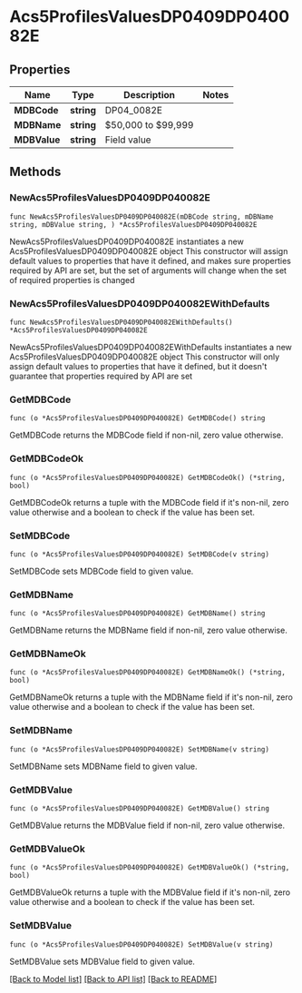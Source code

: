 # Acs5ProfilesValuesDP0409DP040082E

## Properties

Name | Type | Description | Notes
------------ | ------------- | ------------- | -------------
**MDBCode** | **string** | DP04_0082E | 
**MDBName** | **string** | $50,000 to $99,999 | 
**MDBValue** | **string** | Field value | 

## Methods

### NewAcs5ProfilesValuesDP0409DP040082E

`func NewAcs5ProfilesValuesDP0409DP040082E(mDBCode string, mDBName string, mDBValue string, ) *Acs5ProfilesValuesDP0409DP040082E`

NewAcs5ProfilesValuesDP0409DP040082E instantiates a new Acs5ProfilesValuesDP0409DP040082E object
This constructor will assign default values to properties that have it defined,
and makes sure properties required by API are set, but the set of arguments
will change when the set of required properties is changed

### NewAcs5ProfilesValuesDP0409DP040082EWithDefaults

`func NewAcs5ProfilesValuesDP0409DP040082EWithDefaults() *Acs5ProfilesValuesDP0409DP040082E`

NewAcs5ProfilesValuesDP0409DP040082EWithDefaults instantiates a new Acs5ProfilesValuesDP0409DP040082E object
This constructor will only assign default values to properties that have it defined,
but it doesn't guarantee that properties required by API are set

### GetMDBCode

`func (o *Acs5ProfilesValuesDP0409DP040082E) GetMDBCode() string`

GetMDBCode returns the MDBCode field if non-nil, zero value otherwise.

### GetMDBCodeOk

`func (o *Acs5ProfilesValuesDP0409DP040082E) GetMDBCodeOk() (*string, bool)`

GetMDBCodeOk returns a tuple with the MDBCode field if it's non-nil, zero value otherwise
and a boolean to check if the value has been set.

### SetMDBCode

`func (o *Acs5ProfilesValuesDP0409DP040082E) SetMDBCode(v string)`

SetMDBCode sets MDBCode field to given value.


### GetMDBName

`func (o *Acs5ProfilesValuesDP0409DP040082E) GetMDBName() string`

GetMDBName returns the MDBName field if non-nil, zero value otherwise.

### GetMDBNameOk

`func (o *Acs5ProfilesValuesDP0409DP040082E) GetMDBNameOk() (*string, bool)`

GetMDBNameOk returns a tuple with the MDBName field if it's non-nil, zero value otherwise
and a boolean to check if the value has been set.

### SetMDBName

`func (o *Acs5ProfilesValuesDP0409DP040082E) SetMDBName(v string)`

SetMDBName sets MDBName field to given value.


### GetMDBValue

`func (o *Acs5ProfilesValuesDP0409DP040082E) GetMDBValue() string`

GetMDBValue returns the MDBValue field if non-nil, zero value otherwise.

### GetMDBValueOk

`func (o *Acs5ProfilesValuesDP0409DP040082E) GetMDBValueOk() (*string, bool)`

GetMDBValueOk returns a tuple with the MDBValue field if it's non-nil, zero value otherwise
and a boolean to check if the value has been set.

### SetMDBValue

`func (o *Acs5ProfilesValuesDP0409DP040082E) SetMDBValue(v string)`

SetMDBValue sets MDBValue field to given value.



[[Back to Model list]](../README.md#documentation-for-models) [[Back to API list]](../README.md#documentation-for-api-endpoints) [[Back to README]](../README.md)


